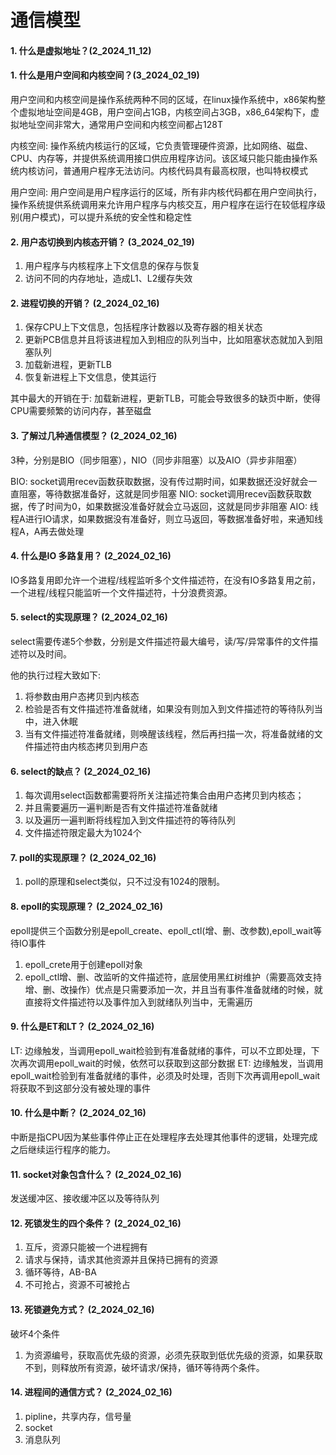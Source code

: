 # 通信模型
#### 1. 什么是虚拟地址？(2_2024_11_12)


#### 1. 什么是用户空间和内核空间？(3_2024_02_19)
用户空间和内核空间是操作系统两种不同的区域，在linux操作系统中，x86架构整个虚拟地址空间是4GB，用户空间占1GB，内核空间占3GB，x86_64架构下，虚拟地址空间非常大，通常用户空间和内核空间都占128T

内核空间: 操作系统内核运行的区域，它负责管理硬件资源，比如网络、磁盘、CPU、内存等，并提供系统调用接口供应用程序访问。该区域只能只能由操作系统内核访问，普通用户程序无法访问。内核代码具有最高权限，也叫特权模式

用户空间: 用户空间是用户程序运行的区域，所有非内核代码都在用户空间执行，操作系统提供系统调用来允许用户程序与内核交互，用户程序在运行在较低程序级别(用户模式)，可以提升系统的安全性和稳定性


#### 2. 用户态切换到内核态开销？ (3_2024_02_19)
1. 用户程序与内核程序上下文信息的保存与恢复
2. 访问不同的内存地址，造成L1、L2缓存失效


#### 2. 进程切换的开销？ (2_2024_02_16)
1. 保存CPU上下文信息，包括程序计数器以及寄存器的相关状态
2. 更新PCB信息并且将该进程加入到相应的队列当中，比如阻塞状态就加入到阻塞队列
3. 加载新进程，更新TLB
4. 恢复新进程上下文信息，使其运行

其中最大的开销在于: 加载新进程，更新TLB，可能会导致很多的缺页中断，使得CPU需要频繁的访问内存，甚至磁盘


#### 3. 了解过几种通信模型？ (2_2024_02_16)
3种，分别是BIO（同步阻塞），NIO（同步非阻塞）以及AIO（异步非阻塞）

BIO: socket调用recev函数获取数据，没有传过期时间，如果数据还没好就会一直阻塞，等待数据准备好，这就是同步阻塞
NIO: socket调用recev函数获取数据，传了时间为0，如果数据没准备好就会立马返回，这就是同步非阻塞
AIO: 线程A进行IO请求，如果数据没有准备好，则立马返回，等数据准备好啦，来通知线程A，A再去做处理


#### 4. 什么是IO 多路复用？  (2_2024_02_16)
IO多路复用即允许一个进程/线程监听多个文件描述符，在没有IO多路复用之前，一个进程/线程只能监听一个文件描述符，十分浪费资源。

#### 5. select的实现原理？  (2_2024_02_16)
select需要传递5个参数，分别是文件描述符最大编号，读/写/异常事件的文件描述符以及时间。

他的执行过程大致如下:
1. 将参数由用户态拷贝到内核态
2. 检验是否有文件描述符准备就绪，如果没有则加入到文件描述符的等待队列当中，进入休眠
3. 当有文件描述符准备就绪，则唤醒该线程，然后再扫描一次，将准备就绪的文件描述符由内核态拷贝到用户态

#### 6. select的缺点？  (2_2024_02_16)
1. 每次调用select函数都需要将所关注描述符集合由用户态拷贝到内核态；
2. 并且需要遍历一遍判断是否有文件描述符准备就绪
3. 以及遍历一遍判断将线程加入到文件描述符的等待队列
4. 文件描述符限定最大为1024个


#### 7. poll的实现原理？ (2_2024_02_16)
1. poll的原理和select类似，只不过没有1024的限制。


#### 8. epoll的实现原理？ (2_2024_02_16)
epoll提供三个函数分别是epoll_create、epoll_ctl(增、删、改参数),epoll_wait等待IO事件

1. epoll_crete用于创建epoll对象
2. epoll_ctl增、删、改监听的文件描述符，底层使用黑红树维护（需要高效支持增、删、改操作）优点是只需要添加一次，并且当有事件准备就绪的时候，就直接将文件描述符以及事件加入到就绪队列当中，无需遍历

#### 9. 什么是ET和LT？  (2_2024_02_16)
LT: 边缘触发，当调用epoll_wait检验到有准备就绪的事件，可以不立即处理，下次再次调用epoll_wait的时候，依然可以获取到这部分数据
ET: 边缘触发，当调用epoll_wait检验到有准备就绪的事件，必须及时处理，否则下次再调用epoll_wait将获取不到这部分没有被处理的事件


#### 10. 什么是中断？ (2_2024_02_16)
中断是指CPU因为某些事件停止正在处理程序去处理其他事件的逻辑，处理完成之后继续运行程序的能力。


#### 11. socket对象包含什么？  (2_2024_02_16)
发送缓冲区、接收缓冲区以及等待队列

#### 12. 死锁发生的四个条件？  (2_2024_02_16)
1. 互斥，资源只能被一个进程拥有
2. 请求与保持，请求其他资源并且保持已拥有的资源
3. 循环等待，AB-BA
4. 不可抢占，资源不可被抢占


#### 13. 死锁避免方式？  (2_2024_02_16)
破坏4个条件
1. 为资源编号，获取高优先级的资源，必须先获取到低优先级的资源，如果获取不到，则释放所有资源，破坏请求/保持，循环等待两个条件。


#### 14. 进程间的通信方式？  (2_2024_02_16)
1. pipline，共享内存，信号量
2. socket
3. 消息队列







